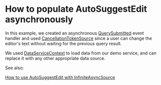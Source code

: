 # How to populate AutoSuggestEdit asynchronously

In this example, we created an asynchronous [QuerySubmitted](https://docs.devexpress.com/WPF/DevExpress.Xpf.Editors.AutoSuggestEdit.QuerySubmitted) event handler and used [CancellationTokenSource](https://docs.microsoft.com/en-us/dotnet/api/system.threading.cancellationtokensource) since a user can change the editor's text without waiting for the previous query result.

We used [DataServiceContext](https://docs.microsoft.com/en-us/dotnet/api/system.data.services.client.dataservicecontext) to load data from our demo service, and can replace it with any other appropriate data source.

See also:
 
[How to use AutoSuggestEdit with InfiniteAsyncSource](https://github.com/DevExpress-Examples/How-to-use-AutoSuggestEdit-with-InfiniteAsyncSource)
